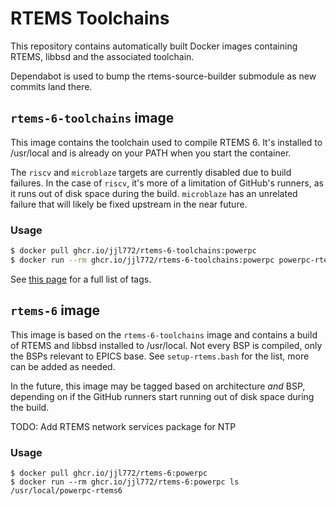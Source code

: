 # RTEMS Toolchains

This repository contains automatically built Docker images containing RTEMS, libbsd and the associated toolchain.

Dependabot is used to bump the rtems-source-builder submodule as new commits land there.

## `rtems-6-toolchains` image

This image contains the toolchain used to compile RTEMS 6. It's installed to /usr/local and is already on your PATH when you start the container.

The `riscv` and `microblaze` targets are currently disabled due to build failures. In the case of `riscv`, it's more of a limitation of GitHub's runners, as it runs out of disk space during the build.
`microblaze` has an unrelated failure that will likely be fixed upstream in the near future.

### Usage

```sh
$ docker pull ghcr.io/jjl772/rtems-6-toolchains:powerpc
$ docker run --rm ghcr.io/jjl772/rtems-6-toolchains:powerpc powerpc-rtems6-gcc --version
```

See [this page](https://github.com/JJL772/rtems-toolchains/pkgs/container/rtems-6-toolchains) for a full list of tags.

## `rtems-6` image

This image is based on the `rtems-6-toolchains` image and contains a build of RTEMS and libbsd installed to /usr/local. Not every BSP is compiled, only the BSPs relevant to EPICS base. See `setup-rtems.bash` for the list, more can be added as needed.

In the future, this image may be tagged based on architecture _and_ BSP, depending on if the GitHub runners start running out of disk space during the build.

TODO: Add RTEMS network services package for NTP

### Usage

```
$ docker pull ghcr.io/jjl772/rtems-6:powerpc
$ docker run --rm ghcr.io/jjl772/rtems-6:powerpc ls /usr/local/powerpc-rtems6
```
